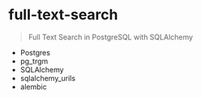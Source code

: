 # full-text-search
> Full Text Search in PostgreSQL with SQLAlchemy
* Postgres 
* pg_trgm
* SQLAlchemy
* sqlalchemy_urils
* alembic
